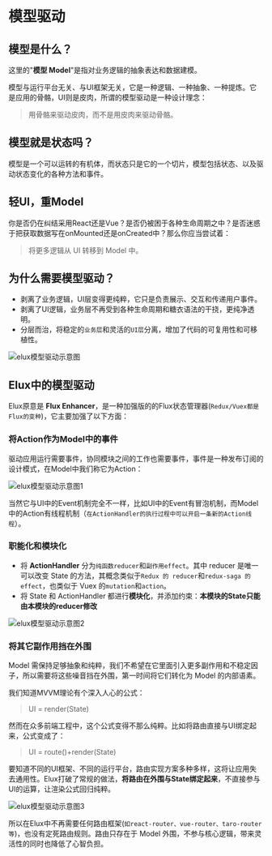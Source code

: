 # 模型驱动

## 模型是什么？

这里的"**模型 Model**"是指对业务逻辑的抽象表达和数据建模。

模型与运行平台无关、与UI框架无关，它是一种逻辑、一种抽象、一种提炼。它是应用的骨骼，UI则是皮肉，所谓的模型驱动是一种设计理念：

> 用骨骼来驱动皮肉，而不是用皮肉来驱动骨骼。

## 模型就是状态吗？

模型是一个可以运转的有机体，而状态只是它的一个切片，模型包括状态、以及驱动状态变化的各种方法和事件。

## 轻UI，重Model

你是否仍在纠结采用React还是Vue？是否仍被困于各种生命周期之中？是否迷惑于把获取数据写在onMounted还是onCreated中？那么你应当尝试着：

> 将更多逻辑从 UI 转移到 Model 中。

## 为什么需要模型驱动？

- 剥离了业务逻辑，UI层变得更纯粹，它只是负责展示、交互和传递用户事件。
- 剥离了UI逻辑，业务层不再受到各种生命周期和糖衣语法的干挠，更纯净透明。
- 分层而治，将稳定的`业务层`和灵活的`UI层`分离，增加了代码的可复用性和可移植性。

![elux模型驱动示意图](/images/model-reusable.svg)

## Elux中的模型驱动

Elux原意是 **Flux Enhancer**，是一种加强版的的Flux状态管理器(`Redux/Vuex都是Flux的变种`)，它主要加强了以下方面：

### 将Action作为Model中的事件

驱动应用运行需要事件，协同模块之间的工作也需要事件，事件是一种发布订阅的设计模式，在Model中我们称它为Action：

![elux模型驱动示意图1](/images/model1.svg)

当然它与UI中的Event机制完全不一样，比如UI中的Event有冒泡机制，而Model中的Action有线程机制（`在ActionHandler的执行过程中可以开启一条新的Action线程`）。

### 职能化和模块化

- 将 **ActionHandler** 分为`纯函数reducer`和`副作用effect`。其中 reducer 是唯一可以改变 State 的方法，其概念类似于`Redux 的 reducer`和`redux-saga 的 effect`，也类似于 Vuex 的`mutation`和`action`。
- 将 State 和 ActionHandler 都进行**模块化**，并添加约束：**本模块的State只能由本模块的reducer修改**

![elux模型驱动示意图2](/images/model2.svg)

### 将其它副作用挡在外围

Model 需保持足够抽象和纯粹，我们不希望在它里面引入更多副作用和不稳定因子，所以需要将这些噪音挡在外围，第一时间将它们转化为 Model 的内部语素。

我们知道MVVM理论有个深入人心的公式：

> UI = render(State)

然而在众多前端工程中，这个公式变得不那么纯粹。比如将路由直接与UI绑定起来，公式变成了：

> UI = route()+render(State)

要知道不同的UI框架、不同的运行平台，路由实现方案多种多样，这将让应用失去通用性。Elux打破了常规的做法，**将路由在外围与State绑定起来**，不直接参与UI的运算，让渲染公式回归纯粹。

![elux模型驱动示意图3](/images/model3.svg)

所以在Elux中不再需要任何路由框架(`如react-router、vue-router、taro-router等`)，也没有定死路由规则。路由只存在于 Model 外围，不参与核心逻辑，带来灵活性的同时也降低了心智负担。
